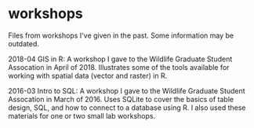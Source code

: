 # workshops
Files from workshops I've given in the past. Some information may be outdated.

2018-04 GIS in R: A workshop I gave to the Wildlife Graduate Student Assocation in April of 2018. Illustrates some of the tools available for working with spatial data (vector and raster) in R.

2016-03 Intro to SQL: A workshop I gave to the Wildlife Graduate Student Assocation in March of 2016. Uses SQLite to cover the basics of table design, SQL, and how to connect to a database using R. I also used these materials for one or two small lab workshops.


